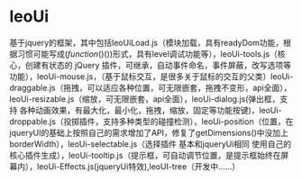 leoUi
=====
基于jquery的框架，其中包括leoUiLoad.js（模块加载，具有readyDom功能，根据习惯可能写成$(function($)())形式，具有level调试功能等），leoUi-tools.js（核心，创建有状态的 jQuery 插件，可继承，自动事件命名，事件屏蔽，改写选项等功能），leoUi-mouse.js，（基于鼠标交互，是很多关于鼠标的交互的父类）leoUi-draggable.js（拖拽，可以适应各种位置，可无限嵌套，拖拽不变形，api全面），leoUi-resizable.js（缩放，可无限嵌套，api全面），leoUi-dialog.js(弹出框，支持 各种动画效果，有最大化，最小化，拖拽，缩放，固定等功能按键)，leoUi-droppable.js（投掷插件，支持多种类型的碰撞检测），leoUi-position（位置，在jqueryUI的基础上按照自己的需求增加了API，修复了getDimensions()中没加上borderWidth），leoUi-selectable.js（选择插件 基本和jqueryUi相同 使用自己的核心插件生成），leoUi-tooltip.js（提示框，可自动调节位置，是提示框始终在屏幕内），leoUi-Effects.js(jqueryUi特效),leoUI-tree（开发中......）
